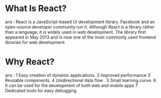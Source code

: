 # What Is React? <br>
  ans : React is a JavaScript-based UI development library. Facebook and an open-source developer community run it. Although React is a library rather than a language, it is widely used in web development. The library first appeared in May 2013 and is now one of the most commonly used frontend libraries for web development. 
  
# Why React? <br>
ans : 1 Easy creation of dynamic applications.
2 Improved performance
3 Reusable components.
4 Unidirectional data flow .
5 Small learning curve.
6 It can be used for the development of both web and mobile apps
7 Dedicated tools for easy debugging
